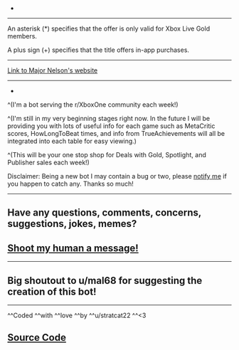 -
---

An asterisk (*) specifies that the offer is only valid for Xbox Live Gold members.

A plus sign (+) specifies that the title offers in-app purchases.

---

[Link to Major Nelson's website](https://majornelson.com/2018/10/29/this-weeks-deals-with-gold-and-spotlight-sale-137/)

---
-
^(I'm a bot serving the r/XboxOne community each week!)

^(I'm still in my very beginning stages right now. In the future I will be providing you with lots of useful info for each game such as MetaCritic scores, HowLongToBeat times, and info from TrueAchievements will all be integrated into each table for easy viewing.)

^(This will be your one stop shop for Deals with Gold, Spotlight, and Publisher sales each week!)

Disclaimer: Being a new bot I may contain a bug or two, please [notify me](https://www.reddit.com/message/compose/?to=stratcat22) if you happen to catch any. Thanks so much!

---
Have any questions, comments, concerns, suggestions, jokes, memes?
-
[Shoot my human a message!](https://www.reddit.com/message/compose/?to=stratcat22)
-
---

Big shoutout to u/mal68 for suggesting the creation of this bot!
-
---

^^Coded ^^with ^^love ^^by ^^u/stratcat22 ^^<3

[Source Code](https://github.com/MaxBranvall/DWG_Bot)
---